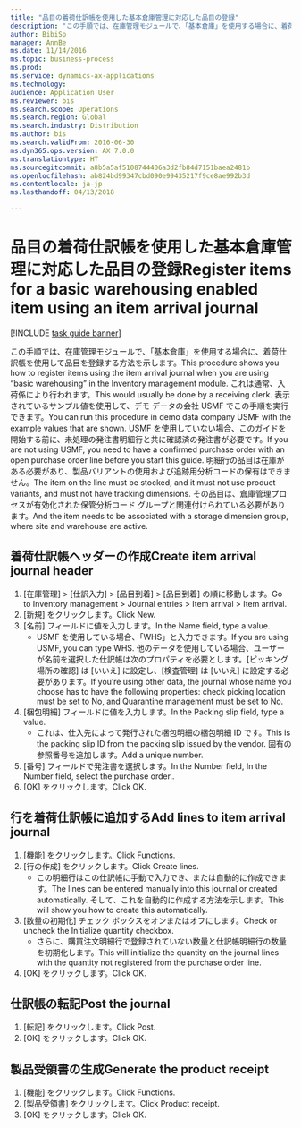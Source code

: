 ```yaml
--- 
title: "品目の着荷仕訳帳を使用した基本倉庫管理に対応した品目の登録"
description: "この手順では、在庫管理モジュールで、「基本倉庫」を使用する場合に、着荷仕訳帳を使用して品目を登録する方法を示します。"
author: BibiSp
manager: AnnBe
ms.date: 11/14/2016
ms.topic: business-process
ms.prod: 
ms.service: dynamics-ax-applications
ms.technology: 
audience: Application User
ms.reviewer: bis
ms.search.scope: Operations
ms.search.region: Global
ms.search.industry: Distribution
ms.author: bis
ms.search.validFrom: 2016-06-30
ms.dyn365.ops.version: AX 7.0.0
ms.translationtype: HT
ms.sourcegitcommit: a8b5a5af5108744406a3d2fb84d7151baea2481b
ms.openlocfilehash: ab824bd99347cbd090e99435217f9ce8ae992b3d
ms.contentlocale: ja-jp
ms.lasthandoff: 04/13/2018

---
```

# <a name="register-items-for-a-basic-warehousing-enabled-item-using-an-item-arrival-journal"></a><span data-ttu-id="0809c-103">品目の着荷仕訳帳を使用した基本倉庫管理に対応した品目の登録</span><span class="sxs-lookup"><span data-stu-id="0809c-103">Register items for a basic warehousing enabled item using an item arrival journal</span></span>

[!INCLUDE [task guide banner](../../includes/task-guide-banner.md)]

<span data-ttu-id="0809c-104">この手順では、在庫管理モジュールで、「基本倉庫」を使用する場合に、着荷仕訳帳を使用して品目を登録する方法を示します。</span><span class="sxs-lookup"><span data-stu-id="0809c-104">This procedure shows you how to register items using the item arrival journal when you are using “basic warehousing” in the Inventory management module.</span></span> <span data-ttu-id="0809c-105">これは通常、入荷係により行われます。</span><span class="sxs-lookup"><span data-stu-id="0809c-105">This would usually be done by a receiving clerk.</span></span> <span data-ttu-id="0809c-106">表示されているサンプル値を使用して、デモ データの会社 USMF でこの手順を実行できます。</span><span class="sxs-lookup"><span data-stu-id="0809c-106">You can run this procedure in demo data company USMF with the example values that are shown.</span></span>  <span data-ttu-id="0809c-107">USMF を使用していない場合、このガイドを開始する前に、未処理の発注書明細行と共に確認済の発注書が必要です。</span><span class="sxs-lookup"><span data-stu-id="0809c-107">If you are not using USMF, you need to have a confirmed purchase order with an open purchase order line before you start this guide.</span></span> <span data-ttu-id="0809c-108">明細行の品目は在庫がある必要があり、製品バリアントの使用および追跡用分析コードの保有はできません。</span><span class="sxs-lookup"><span data-stu-id="0809c-108">The item on the line must be stocked, and it must not use product variants, and must not have tracking dimensions.</span></span> <span data-ttu-id="0809c-109">その品目は、倉庫管理プロセスが有効化された保管分析コード グループと関連付けられている必要があります。</span><span class="sxs-lookup"><span data-stu-id="0809c-109">And the item needs to be associated with a storage dimension group, where site and warehouse are active.</span></span>


## <a name="create-item-arrival-journal-header"></a><span data-ttu-id="0809c-110">着荷仕訳帳ヘッダーの作成</span><span class="sxs-lookup"><span data-stu-id="0809c-110">Create item arrival journal header</span></span>
1. <span data-ttu-id="0809c-111">[在庫管理] > [仕訳入力] > [品目到着] > [品目到着] の順に移動します。</span><span class="sxs-lookup"><span data-stu-id="0809c-111">Go to Inventory management > Journal entries > Item arrival > Item arrival.</span></span>
2. <span data-ttu-id="0809c-112">[新規] をクリックします。</span><span class="sxs-lookup"><span data-stu-id="0809c-112">Click New.</span></span>
3. <span data-ttu-id="0809c-113">[名前] フィールドに値を入力します。</span><span class="sxs-lookup"><span data-stu-id="0809c-113">In the Name field, type a value.</span></span>
    * <span data-ttu-id="0809c-114">USMF を使用している場合、「WHS」と入力できます。</span><span class="sxs-lookup"><span data-stu-id="0809c-114">If you are using USMF, you can type WHS.</span></span> <span data-ttu-id="0809c-115">他のデータを使用している場合、ユーザーが名前を選択した仕訳帳は次のプロパティを必要とします。[ピッキング場所の確認] は [いいえ] に設定し、[検査管理] は [いいえ] に設定する必要があります。</span><span class="sxs-lookup"><span data-stu-id="0809c-115">If you’re using other data, the journal whose name you choose has to have the following properties: check picking location must be set to No, and Quarantine management must be set to No.</span></span>  
4. <span data-ttu-id="0809c-116">[梱包明細] フィールドに値を入力します。</span><span class="sxs-lookup"><span data-stu-id="0809c-116">In the Packing slip field, type a value.</span></span>
    * <span data-ttu-id="0809c-117">これは、仕入先によって発行された梱包明細の梱包明細 ID です。</span><span class="sxs-lookup"><span data-stu-id="0809c-117">This is the packing slip ID from the packing slip issued by the vendor.</span></span> <span data-ttu-id="0809c-118">固有の参照番号を追加します。</span><span class="sxs-lookup"><span data-stu-id="0809c-118">Add a unique number.</span></span>  
5. <span data-ttu-id="0809c-119">[番号] フィールドで発注書を選択します。</span><span class="sxs-lookup"><span data-stu-id="0809c-119">In the Number field, In the Number field, select the purchase order..</span></span>
6. <span data-ttu-id="0809c-120">[OK] をクリックします。</span><span class="sxs-lookup"><span data-stu-id="0809c-120">Click OK.</span></span>

## <a name="add-lines-to-item-arrival-journal"></a><span data-ttu-id="0809c-121">行を着荷仕訳帳に追加する</span><span class="sxs-lookup"><span data-stu-id="0809c-121">Add lines to item arrival journal</span></span>
1. <span data-ttu-id="0809c-122">[機能] をクリックします。</span><span class="sxs-lookup"><span data-stu-id="0809c-122">Click Functions.</span></span>
2. <span data-ttu-id="0809c-123">[行の作成] をクリックします。</span><span class="sxs-lookup"><span data-stu-id="0809c-123">Click Create lines.</span></span>
    * <span data-ttu-id="0809c-124">この明細行はこの仕訳帳に手動で入力でき、または自動的に作成できます。</span><span class="sxs-lookup"><span data-stu-id="0809c-124">The lines can be entered manually into this journal or created automatically.</span></span> <span data-ttu-id="0809c-125">そして、これを自動的に作成する方法を示します。</span><span class="sxs-lookup"><span data-stu-id="0809c-125">This will show you how to create this automatically.</span></span>  
3. <span data-ttu-id="0809c-126">[数量の初期化] チェック ボックスをオンまたはオフにします。</span><span class="sxs-lookup"><span data-stu-id="0809c-126">Check or uncheck the Initialize quantity checkbox.</span></span>
    * <span data-ttu-id="0809c-127">さらに、購買注文明細行で登録されていない数量と仕訳帳明細行の数量を初期化します。</span><span class="sxs-lookup"><span data-stu-id="0809c-127">This will initialize the quantity on the journal lines with the quantity not registered from the purchase order line.</span></span>  
4. <span data-ttu-id="0809c-128">[OK] をクリックします。</span><span class="sxs-lookup"><span data-stu-id="0809c-128">Click OK.</span></span>

## <a name="post-the-journal"></a><span data-ttu-id="0809c-129">仕訳帳の転記</span><span class="sxs-lookup"><span data-stu-id="0809c-129">Post the journal</span></span>
1. <span data-ttu-id="0809c-130">[転記] をクリックします。</span><span class="sxs-lookup"><span data-stu-id="0809c-130">Click Post.</span></span>
2. <span data-ttu-id="0809c-131">[OK] をクリックします。</span><span class="sxs-lookup"><span data-stu-id="0809c-131">Click OK.</span></span>

## <a name="generate-the-product-receipt"></a><span data-ttu-id="0809c-132">製品受領書の生成</span><span class="sxs-lookup"><span data-stu-id="0809c-132">Generate the product receipt</span></span>
1. <span data-ttu-id="0809c-133">[機能] をクリックします。</span><span class="sxs-lookup"><span data-stu-id="0809c-133">Click Functions.</span></span>
2. <span data-ttu-id="0809c-134">[製品受領書] をクリックします。</span><span class="sxs-lookup"><span data-stu-id="0809c-134">Click Product receipt.</span></span>
3. <span data-ttu-id="0809c-135">[OK] をクリックします。</span><span class="sxs-lookup"><span data-stu-id="0809c-135">Click OK.</span></span>


